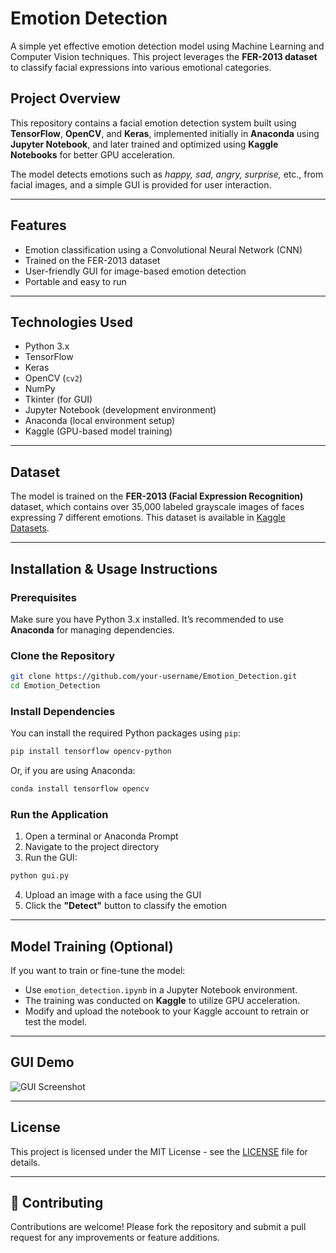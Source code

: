 # Emotion Detection

A simple yet effective emotion detection model using Machine Learning and Computer Vision techniques. This project leverages the **FER-2013 dataset** to classify facial expressions into various emotional categories.

## Project Overview

This repository contains a facial emotion detection system built using **TensorFlow**, **OpenCV**, and **Keras**, implemented initially in **Anaconda** using **Jupyter Notebook**, and later trained and optimized using **Kaggle Notebooks** for better GPU acceleration.

The model detects emotions such as *happy, sad, angry, surprise,* etc., from facial images, and a simple GUI is provided for user interaction.

---

## Features

* Emotion classification using a Convolutional Neural Network (CNN)
* Trained on the FER-2013 dataset
* User-friendly GUI for image-based emotion detection
* Portable and easy to run

---

## Technologies Used

* Python 3.x
* TensorFlow
* Keras
* OpenCV (`cv2`)
* NumPy
* Tkinter (for GUI)
* Jupyter Notebook (development environment)
* Anaconda (local environment setup)
* Kaggle (GPU-based model training)

---

## Dataset

The model is trained on the **FER-2013 (Facial Expression Recognition)** dataset, which contains over 35,000 labeled grayscale images of faces expressing 7 different emotions. This dataset is available in [Kaggle Datasets](https://www.kaggle.com/datasets/msambare/fer2013).

---

## Installation & Usage Instructions

### Prerequisites

Make sure you have Python 3.x installed. It’s recommended to use **Anaconda** for managing dependencies.

### Clone the Repository

```bash
git clone https://github.com/your-username/Emotion_Detection.git
cd Emotion_Detection
```

### Install Dependencies

You can install the required Python packages using `pip`:

```bash
pip install tensorflow opencv-python
```

Or, if you are using Anaconda:

```bash
conda install tensorflow opencv
```

### Run the Application

1. Open a terminal or Anaconda Prompt
2. Navigate to the project directory
3. Run the GUI:

```bash
python gui.py
```

4. Upload an image with a face using the GUI
5. Click the **"Detect"** button to classify the emotion

---

## Model Training (Optional)

If you want to train or fine-tune the model:

* Use `emotion_detection.ipynb` in a Jupyter Notebook environment.
* The training was conducted on **Kaggle** to utilize GPU acceleration.
* Modify and upload the notebook to your Kaggle account to retrain or test the model.

---

## GUI Demo

![GUI Screenshot](screenshots/demo_gui.png) <!-- Replace this with your actual image path -->

---

## License

This project is licensed under the MIT License - see the [LICENSE](LICENSE) file for details.

---

## 🤝 Contributing
Contributions are welcome! Please fork the repository and submit a pull request for any improvements or feature additions.

